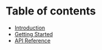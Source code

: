 # Table of contents

* [Introduction](intro.md)
* [Getting Started](start.md)
* [API Reference](api.md)
